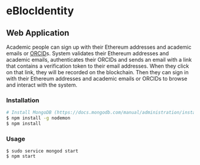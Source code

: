 # eBlocIdentity

## Web Application

Academic people can sign up with their Ethereum addresses and academic emails or [ORCID](https://orcid.org)s. System validates their Ethereum addresses and academic emails, authenticates their ORCIDs and sends an email with a link that contains a verification token to their email addresses. When they click on that link, they will be recorded on the blockchain. Then they can sign in with their Ethereum addresses and academic emails or ORCIDs to browse and interact with the system.

### Installation

```bash
# Install MongoDB (https://docs.mongodb.com/manual/administration/install-community/)
$ npm install -g nodemon
$ npm install
```

### Usage

```
$ sudo service mongod start
$ npm start
```
